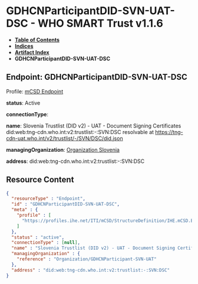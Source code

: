 # GDHCNParticipantDID-SVN-UAT-DSC - WHO SMART Trust v1.1.6

* [**Table of Contents**](toc.md)
* [**Indices**](indices.md)
* [**Artifact Index**](artifacts.md)
* **GDHCNParticipantDID-SVN-UAT-DSC**

## Endpoint: GDHCNParticipantDID-SVN-UAT-DSC

Profile: [mCSD Endpoint](https://profiles.ihe.net/ITI/mCSD/4.0.0/StructureDefinition-IHE.mCSD.Endpoint.html)

**status**: Active

**connectionType**: 

**name**: Slovenia Trustlist (DID v2) - UAT - Document Signing Certificates did:web:tng-cdn.who.int:v2:trustlist:-:SVN:DSC resolvable at https://tng-cdn-uat.who.int/v2/trustlist/-/SVN/DSC/did.json

**managingOrganization**: [Organization Slovenia](Organization-GDHCNParticipant-SVN-UAT.md)

**address**: did:web:tng-cdn.who.int:v2:trustlist:-:SVN:DSC



## Resource Content

```json
{
  "resourceType" : "Endpoint",
  "id" : "GDHCNParticipantDID-SVN-UAT-DSC",
  "meta" : {
    "profile" : [
      "https://profiles.ihe.net/ITI/mCSD/StructureDefinition/IHE.mCSD.Endpoint"
    ]
  },
  "status" : "active",
  "connectionType" : [null],
  "name" : "Slovenia Trustlist (DID v2) - UAT - Document Signing Certificates\ndid:web:tng-cdn.who.int:v2:trustlist:-:SVN:DSC\nresolvable at https://tng-cdn-uat.who.int/v2/trustlist/-/SVN/DSC/did.json",
  "managingOrganization" : {
    "reference" : "Organization/GDHCNParticipant-SVN-UAT"
  },
  "address" : "did:web:tng-cdn.who.int:v2:trustlist:-:SVN:DSC"
}

```
